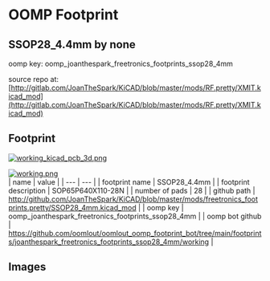 # OOMP Footprint  
## SSOP28_4.4mm  by none  
  
oomp key: oomp_joanthespark_freetronics_footprints_ssop28_4mm  
  
source repo at: [http://gitlab.com/JoanTheSpark/KiCAD/blob/master/mods/RF.pretty/XMIT.kicad_mod](http://gitlab.com/JoanTheSpark/KiCAD/blob/master/mods/RF.pretty/XMIT.kicad_mod)  
## Footprint  
  
[![working_kicad_pcb_3d.png](working_kicad_pcb_3d_600.png)](working_kicad_pcb_3d.png)  
  
[![working.png](working_600.png)](working.png)  
| name | value | 
| --- | --- | 
| footprint name | SSOP28_4.4mm | 
| footprint description | SOP65P640X110-28N | 
| number of pads | 28 | 
| github path | http://github.com/JoanTheSpark/KiCAD/blob/master/mods/freetronics_footprints.pretty/SSOP28_4mm.kicad_mod | 
| oomp key | oomp_joanthespark_freetronics_footprints_ssop28_4mm | 
| oomp bot github | https://github.com/oomlout/oomlout_oomp_footprint_bot/tree/main/footprints/joanthespark_freetronics_footprints_ssop28_4mm/working | 
## Images  

